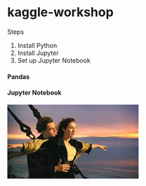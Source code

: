 # kaggle-workshop


Steps

1. Install Python 
2. Install Jupyter 
3. Set up Jupyter Notebook






#### Pandas


#### Jupyter Notebook


![Titanic](source/titanic.jpeg)
